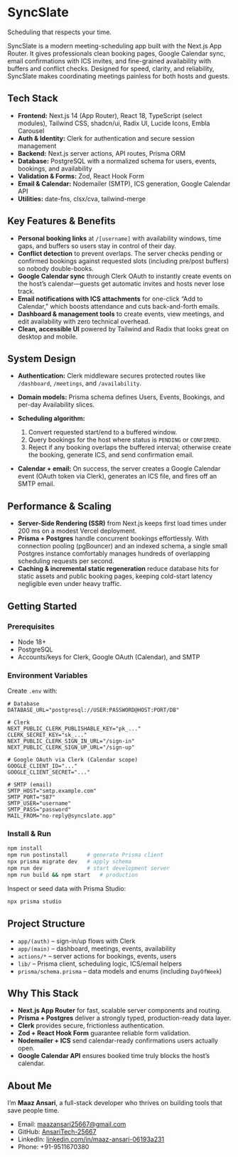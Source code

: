# SyncSlate

Scheduling that respects your time.

SyncSlate is a modern meeting-scheduling app built with the Next.js App Router. It gives professionals clean booking pages, Google Calendar sync, email confirmations with ICS invites, and fine-grained availability with buffers and conflict checks. Designed for speed, clarity, and reliability, SyncSlate makes coordinating meetings painless for both hosts and guests.

## Tech Stack

* **Frontend:** Next.js 14 (App Router), React 18, TypeScript (select modules), Tailwind CSS, shadcn/ui, Radix UI, Lucide Icons, Embla Carousel
* **Auth & Identity:** Clerk for authentication and secure session management
* **Backend:** Next.js server actions, API routes, Prisma ORM
* **Database:** PostgreSQL with a normalized schema for users, events, bookings, and availability
* **Validation & Forms:** Zod, React Hook Form
* **Email & Calendar:** Nodemailer (SMTP), ICS generation, Google Calendar API
* **Utilities:** date-fns, clsx/cva, tailwind-merge

## Key Features & Benefits

* **Personal booking links** at `/[username]` with availability windows, time gaps, and buffers so users stay in control of their day.
* **Conflict detection** to prevent overlaps. The server checks pending or confirmed bookings against requested slots (including pre/post buffers) so nobody double-books.
* **Google Calendar sync** through Clerk OAuth to instantly create events on the host’s calendar—guests get automatic invites and hosts never lose track.
* **Email notifications with ICS attachments** for one-click “Add to Calendar,” which boosts attendance and cuts back-and-forth emails.
* **Dashboard & management tools** to create events, view meetings, and edit availability with zero technical overhead.
* **Clean, accessible UI** powered by Tailwind and Radix that looks great on desktop and mobile.

## System Design

* **Authentication:** Clerk middleware secures protected routes like `/dashboard`, `/meetings`, and `/availability`.
* **Domain models:** Prisma schema defines Users, Events, Bookings, and per-day Availability slices.
* **Scheduling algorithm:**

  1. Convert requested start/end to a buffered window.
  2. Query bookings for the host where status is `PENDING` or `CONFIRMED`.
  3. Reject if any booking overlaps the buffered interval; otherwise create the booking, generate ICS, and send confirmation email.
* **Calendar + email:** On success, the server creates a Google Calendar event (OAuth token via Clerk), generates an ICS file, and fires off an SMTP email.

## Performance & Scaling

* **Server-Side Rendering (SSR)** from Next.js keeps first load times under 200 ms on a modest Vercel deployment.
* **Prisma + Postgres** handle concurrent bookings effortlessly. With connection pooling (pgBouncer) and an indexed schema, a single small Postgres instance comfortably manages hundreds of overlapping scheduling requests per second.
* **Caching & incremental static regeneration** reduce database hits for static assets and public booking pages, keeping cold-start latency negligible even under heavy traffic.

## Getting Started

### Prerequisites

* Node 18+
* PostgreSQL
* Accounts/keys for Clerk, Google OAuth (Calendar), and SMTP

### Environment Variables

Create `.env` with:

```
# Database
DATABASE_URL="postgresql://USER:PASSWORD@HOST:PORT/DB"

# Clerk
NEXT_PUBLIC_CLERK_PUBLISHABLE_KEY="pk_..."
CLERK_SECRET_KEY="sk_..."
NEXT_PUBLIC_CLERK_SIGN_IN_URL="/sign-in"
NEXT_PUBLIC_CLERK_SIGN_UP_URL="/sign-up"

# Google OAuth via Clerk (Calendar scope)
GOOGLE_CLIENT_ID="..."
GOOGLE_CLIENT_SECRET="..."

# SMTP (email)
SMTP_HOST="smtp.example.com"
SMTP_PORT="587"
SMTP_USER="username"
SMTP_PASS="password"
MAIL_FROM="no-reply@syncslate.app"
```

### Install & Run

```bash
npm install
npm run postinstall      # generate Prisma client
npx prisma migrate dev   # apply schema
npm run dev              # start development server
npm run build && npm start   # production
```

Inspect or seed data with Prisma Studio:

```bash
npx prisma studio
```

## Project Structure

* `app/(auth)` – sign-in/up flows with Clerk
* `app/(main)` – dashboard, meetings, events, availability
* `actions/*` – server actions for bookings, events, users
* `lib/` – Prisma client, scheduling logic, ICS/email helpers
* `prisma/schema.prisma` – data models and enums (including `DayOfWeek`)

## Why This Stack

* **Next.js App Router** for fast, scalable server components and routing.
* **Prisma + Postgres** deliver a strongly typed, production-ready data layer.
* **Clerk** provides secure, frictionless authentication.
* **Zod + React Hook Form** guarantee reliable form validation.
* **Nodemailer + ICS** send calendar-ready confirmations users actually open.
* **Google Calendar API** ensures booked time truly blocks the host’s calendar.

## About Me

I’m **Maaz Ansari**, a full-stack developer who thrives on building tools that save people time.

* Email: [maazansari25667@gmail.com](mailto:maazansari25667@gmail.com)
* GitHub: [AnsariTech-25667](https://github.com/AnsariTech-25667)
* LinkedIn: [linkedin.com/in/maaz-ansari-06193a231](https://www.linkedin.com/in/maaz-ansari-06193a231)
* Phone: +91-9511670380
